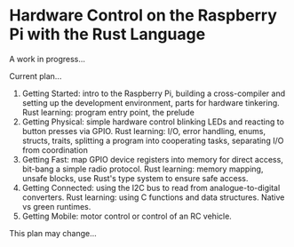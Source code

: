 Hardware Control on the Raspberry Pi with the Rust Language
===========================================================

A work in progress...

Current plan...


1. Getting Started: intro to the Raspberry Pi, building a cross-compiler and setting up the development environment, parts for hardware tinkering. Rust learning: program entry point, the prelude
2. Getting Physical: simple hardware control blinking LEDs and reacting to button presses via GPIO. Rust learning: I/O, error handling, enums, structs, traits, splitting a program into cooperating tasks, separating I/O from coordination
3. Getting Fast: map GPIO device registers into memory for direct access, bit-bang a simple radio protocol. Rust learning: memory mapping, unsafe blocks, use Rust's type system to ensure safe access.
4. Getting Connected: using the I2C bus to read from analogue-to-digital converters. Rust learning: using C functions and data structures. Native vs green runtimes.
5. Getting Mobile: motor control or control of an RC vehicle.

This plan may change...
